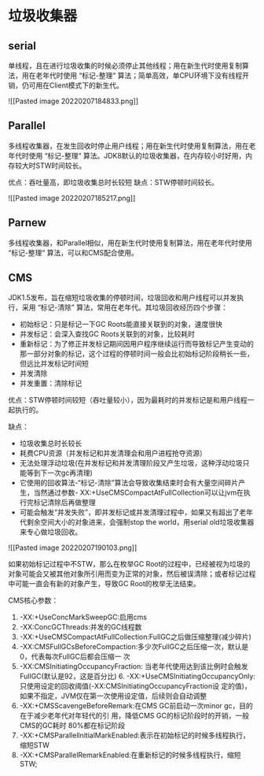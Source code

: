 # 垃圾收集器
## serial
单线程，且在进行垃圾收集的时候必须停止其他线程；用在新生代时使用复制算法，用在老年代时使用 “标记-整理“ 算法；简单高效，单CPU环境下没有线程开销，仍可用在Client模式下的新生代。

![[Pasted image 20220207184833.png]]

## Parallel
多线程收集器，在发生回收时停止用户线程；用在新生代时使用复制算法，用在老年代时使用 “标记-整理“ 算法。JDK8默认的垃圾收集器，在内存较小时好用，内存较大时STW时间较长。

优点：吞吐量高，即垃圾收集总时长较短
缺点：STW停顿时间较长。

![[Pasted image 20220207185217.png]]

## Parnew
多线程收集器，和Parallel相似，用在新生代时使用复制算法，用在老年代时使用 “标记-整理“ 算法，可以和CMS配合使用。

## CMS
JDK1.5发布，旨在缩短垃圾收集的停顿时间，垃圾回收和用户线程可以并发执行，采用 “标记-清除” 算法，常用在老年代。其垃圾回收经历四个步骤：

-   初始标记：只是标记一下GC Roots能直接关联到的对象，速度很快
-   并发标记：会深入查找GC Roots关联到的对象，比较耗时
-   重新标记：为了修正并发标记期间因用户程序继续运行而导致标记产生变动的那一部分对象的标记，这个过程的停顿时间一般会比初始标记阶段稍长一些，但远比并发标记时间短
-   并发清除
-   并发重置：清除标记

优点：STW停顿时间较短（吞吐量较小），因为最耗时的并发标记是和用户线程一起执行的。

缺点：
- 垃圾收集总时长较长
- 耗费CPU资源（并发标记和并发清理会和用户进程抢夺资源）
- 无法处理浮动垃圾(在并发标记和并发清理阶段又产生垃圾，这种浮动垃圾只能等到下一次gc再清理)
- 它使用的回收算法-“标记-清除”算法会导致收集结束时会有大量空间碎片产生，当然通过参数- XX:+UseCMSCompactAtFullCollection可以让jvm在执行完标记清除后再做整理
- 可能会触发“并发失败”，即并发标记或并发清理过程中，如果又有超出了老年代剩余空间大小的对象进来，会强制stop the world，用serial old垃圾收集器来专心做垃圾回收。

![[Pasted image 20220207190103.png]]

如果初始标记过程中不STW，那么在枚举GC Root的过程中，已经被视为垃圾的对象可能会又被其他对象所引用而变为正常的对象，然后被误清除；或者标记过程中可能一直会有新的对象产生，导致GC Root的枚举无法结束。

CMS核心参数：
1. -XX:+UseConcMarkSweepGC:启用cms  
2. -XX:ConcGCThreads:并发的GC线程数  
3. -XX:+UseCMSCompactAtFullCollection:FullGC之后做压缩整理(减少碎片)  
4. -XX:CMSFullGCsBeforeCompaction:多少次FullGC之后压缩一次，默认是0，代表每次FullGC后都会压缩一 次  
5. -XX:CMSInitiatingOccupancyFraction: 当老年代使用达到该比例时会触发FullGC(默认是92，这是百分比) 6. -XX:+UseCMSInitiatingOccupancyOnly:只使用设定的回收阈值(-XX:CMSInitiatingOccupancyFraction设 定的值)，如果不指定，JVM仅在第一次使用设定值，后续则会自动调整  
7. -XX:+CMSScavengeBeforeRemark:在CMS GC前启动一次minor gc，目的在于减少老年代对年轻代的引 用，降低CMS GC的标记阶段时的开销，一般CMS的GC耗时 80%都在标记阶段  
8. -XX:+CMSParallellnitialMarkEnabled:表示在初始标记的时候多线程执行，缩短STW  
9. -XX:+CMSParallelRemarkEnabled:在重新标记的时候多线程执行，缩短STW;